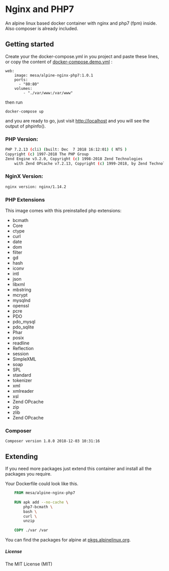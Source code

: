 # Nginx and PHP7
An alpine linux based docker container with nginx and php7 (fpm) inside.
Also composer is already included.


## Getting started
Create your the docker-compose.yml in you project and paste these lines, or copy the content of [docker-compose.demo.yml](https://raw.githubusercontent.com/Mesa/alpine-nginx-php7/master/docker-compose.demo.yml) :
```
web:
    image: mesa/alpine-nginx-php7:1.0.1
    ports:
      - "80:80"
    volumes:
        - "./var/www:/var/www"
```

then run 

    docker-compose up
    
and you are ready to go, just visit [http://localhost](http://localhost) and you will see the output of phpinfo().


### PHP Version:

```bash
PHP 7.2.13 (cli) (built: Dec  7 2018 16:12:01) ( NTS )
Copyright (c) 1997-2018 The PHP Group
Zend Engine v3.2.0, Copyright (c) 1998-2018 Zend Technologies
    with Zend OPcache v7.2.13, Copyright (c) 1999-2018, by Zend Technologies

```

### NginX Version:
```bash
nginx version: nginx/1.14.2
```


### PHP Extensions

This image comes with this preinstalled php extensions:

* bcmath
* Core
* ctype
* curl
* date
* dom
* filter
* gd
* hash
* iconv
* intl
* json
* libxml
* mbstring
* mcrypt
* mysqlnd
* openssl
* pcre
* PDO
* pdo_mysql
* pdo_sqlite
* Phar
* posix
* readline
* Reflection
* session
* SimpleXML
* soap
* SPL
* standard
* tokenizer
* xml
* xmlreader
* xsl
* Zend OPcache
* zip
* zlib
* Zend OPcache

### Composer 

```
Composer version 1.8.0 2018-12-03 10:31:16
```

## Extending

If you need more packages just extend this container and install all the packages you require.

Your Dockerfile could look like this. 

```Dockerfile
    FROM mesa/alpine-nginx-php7
    
    RUN apk add --no-cache \
        php7-bcmath \
        bash \
        curl \
        unzip
        
    COPY ./var /var
```


You can find the packages for alpine at [pkgs.alpinelinux.org](https://pkgs.alpinelinux.org/packages?name=php7*&branch=&repo=&arch=&maintainer=).

##### License #####
The MIT License (MIT)